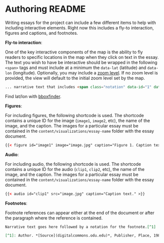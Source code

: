 # Authoring README 

Writing essays for the project can include a few different items to help with including interactive elements. Right now this includes a fly-to interaction, figures and captions, and footnotes.

**Fly-to interaction**: 

One of the key interactive components of the map is the ability to fly readers to specific locations in the map when they click on text in the essay. The text you wish to have be interactive should be wrapped in the following `<span>` tags and must include at a minimum the `data-lat` (latitude) and `data-lon` (longitude). Optionally, you may include a [zoom level](https://docs.mapbox.com/help/glossary/zoom-level/). If no zoom level is provided, the view will default to the initial zoom level set by the map.

```html
... narrative text that includes <span class="notation" data-id="1" data-zoom="18" data-lat="36.852267" data-lon="-76.291544">old Larchmont School on Hampton Boulevard as a possible site</span> that then continues on.
```

Find lat/lon with [bboxfinder](http://bboxfinder.com/#0.000000,0.000000,0.000000,0.000000).

**Figures**: 

For including figures, the following shortcode is used. The shortcode contains a unique ID for the image (`image1`, `image2`, etc), the name of the image, and the caption. The images for a particular essay must be contained in the `content/visualizations/essay-name` folder with the essay document.

```html
{{< figure id="image1" image="image.jpg" caption="Figure 1. Caption text." >}}
```

**Audio**: 

For including audio, the following shortcode is used. The shortcode contains a unique ID for the audio (`clip1`, `clip2`, etc), the name of the image, and the caption. The images for a particular essay must be contained in the `content/visualizations/essay-name` folder with the essay document.

```html
{{< audio id="clip1" src="image.jpg" caption="Caption text." >}}
```

**Footnotes**:

Footnote references can appear either at the end of the document or after the paragraph where the reference is contained.

```md
Narrative text goes here followed by a notation for the footnote.[^1]

[^1]: Author. *[Source](digitalcommons.odu.edu)*, Publisher, Place, 1980.
```